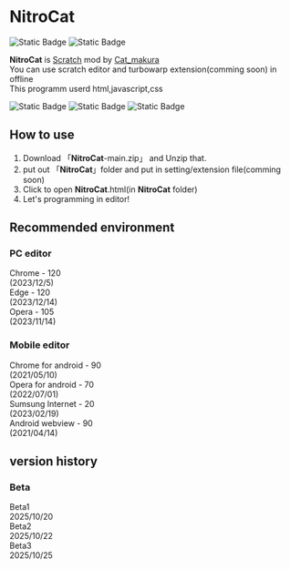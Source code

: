 # NitroCat
![Static Badge](https://img.shields.io/badge/beta2-NitroCat?style=flat&label=NitroCat&labelColor=red&color=gray&link=https%3A%2F%2Fscratch.mit.edu%2Fusers%2FCat_makura%2F)
![Static Badge](https://img.shields.io/badge/Scratch3-mod-gray?style=flat&logo=Scratch&logoColor=yellow&logoSize=10&label=Scartch3&labelColor=blue&link=https%3A%2F%2Fscratch.mit.edu%2F)



**NitroCat** is [Scratch](https://scratch.mit.edu) mod by [Cat_makura](https://scratch.mit.edu/users/Cat_makura/)
<br>You can use scratch editor and turbowarp extension(comming soon) in offline
<br>This programm userd html,javascript,css

![Static Badge](https://img.shields.io/badge/HTML5-orange?style=for-the-badge&logo=html5&logoColor=red)
![Static Badge](https://img.shields.io/badge/Javascript/ES15-lightyellow?style=for-the-badge&logo=javascript&logoColor=yellow)
![Static Badge](https://img.shields.io/badge/CSS3-blue?style=for-the-badge&logo=css&logoColor=lightblue)

## How to use
1. Download 「**NitroCat**-main.zip」 and Unzip that.
2. put out 「**NitroCat**」folder and put in setting/extension file(comming soon)
3. Click to open **NitroCat**.html(in **NitroCat** folder)
4. Let's programming in editor!

## Recommended environment
### PC editor
Chrome - 120
<br>(2023/12/5)
<br>Edge   - 120
<br>(2023/12/14)
<br>Opera  - 105
<br>(2023/11/14)
### Mobile editor
Chrome for android - 90
<br>(2021/05/10)
<br>Opera for android  - 70
<br>(2022/07/01)
<br>Sumsung Internet   - 20
<br>(2023/02/19)
<br>Android webview    - 90
<br>(2021/04/14)
## version history
### Beta
Beta1
<br>2025/10/20
<br>Beta2
<br>2025/10/22
<br>Beta3
<br>2025/10/25
